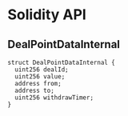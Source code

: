 # Solidity API

## DealPointDataInternal

```solidity
struct DealPointDataInternal {
  uint256 dealId;
  uint256 value;
  address from;
  address to;
  uint256 withdrawTimer;
}
```


